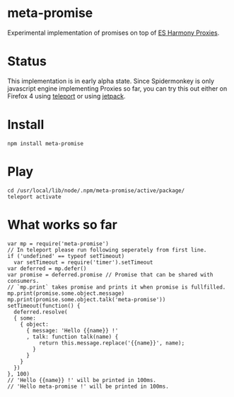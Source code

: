 # meta-promise #

Experimental implementation of promises on top of [ES Harmony Proxies].

# Status #

This implementation is in early alpha state. Since Spidermonkey is only
javascript engine implementing Proxies so far, you can try this out either
on Firefox 4 using [teleport] or using [jetpack].

# Install #

    npm install meta-promise

# Play #

    cd /usr/local/lib/node/.npm/meta-promise/active/package/
    teleport activate

# What works so far #

    var mp = require('meta-promise')
    // In teleport please run following seperately from first line.
    if ('undefined' == typeof setTimeout)
      var setTimeout = require('timer').setTimeout
    var deferred = mp.defer()
    var promise = deferred.promise // Promise that can be shared with consumers.
    // `mp.print` takes promise and prints it when promise is fullfilled.
    mp.print(promise.some.object.message)
    mp.print(promise.some.object.talk('meta-promise'))
    setTimeout(function() {
      deferred.resolve(
      { some:
        { object:
          { message: 'Hello {{name}} !'
          , talk: function talk(name) {
              return this.message.replace('{{name}}', name);
            }
          }
        }
      })
    }, 100)
    // 'Hello {{name}} !' will be printed in 100ms.
    // 'Hello meta-promise !' will be printed in 100ms.

[ES Harmony Proxies]:http://wiki.ecmascript.org/doku.php?id=harmony:proxies
[teleport]:http://jeditoolkit.com/teleport/#guide
[jetpack]:https://wiki.mozilla.org/Labs/Jetpack

